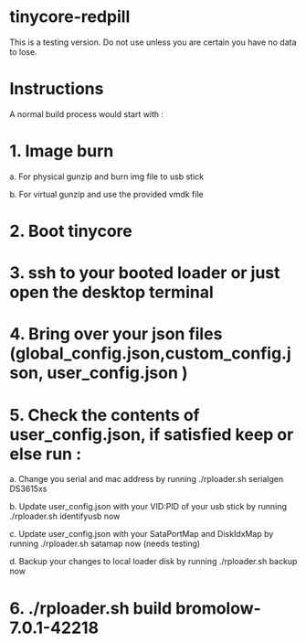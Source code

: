 # tinycore-redpill
This is a testing version. Do not use unless you are certain you have no data to lose.

# Instructions 

A normal build process would start with :

# 1. Image burn

a. For physical gunzip and burn img file to usb stick

b. For virtual gunzip and use the provided vmdk file 

# 2. Boot tinycore

# 3. ssh to your booted loader or just open the desktop terminal 

# 4. Bring over your json files (global_config.json,custom_config.json, user_config.json )

# 5. Check the contents of user_config.json, if satisfied keep or else run :

a. Change you serial and mac address by running ./rploader.sh serialgen DS3615xs

b. Update user_config.json with your VID:PID of your usb stick by running ./rploader.sh identifyusb now

c. Update user_config.json with your SataPortMap and DiskIdxMap by running ./rploader.sh satamap now (needs testing)

d. Backup your changes to local loader disk by running  ./rploader.sh backup now


# 6. ./rploader.sh build bromolow-7.0.1-42218
